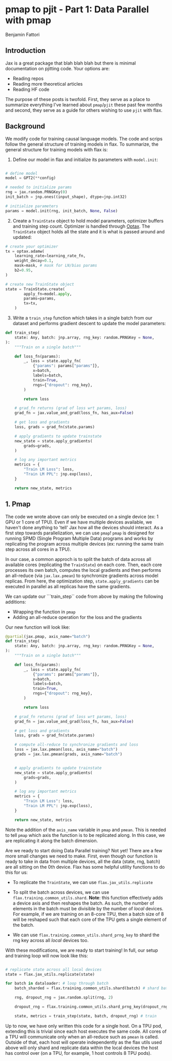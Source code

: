 # pmap to pjit - Part 1: Data Parallel with pmap

Benjamin Fattori 

## Introduction

Jax is a great package that blah blah blah but there is minimal documentation on pjitting code. Your options are:

- Reading repos 
- Reading more theoretical articles
- Reading HF code 

The purpose of these posts is twofold. First, they serve as a place to summarize everything I've learned about ```pmap```/```pjit``` these past few months and second, they serve as a guide for others wishing to use ```pjit``` with flax. 

## Background

We modify code for training causal language models. The code and scrips follow the general structure of training models in flax. To summarize, the general structure for training models with flax is:

1. Define our model in flax and initialize its parameters with ```model.init```:
```python 

# define model 
model = GPT2(**config)

# needed to initialize params
rng = jax.random.PRNGKey(0)
init_batch = jnp.ones((input_shape), dtype=jnp.int32)

# initialize parameters
params = model.init(rng, init_batch, None, False)
```

2. Create a ```TrainState``` object to hold model parameters, optimizer buffers and training step count. Optimizer is handled through [Optax](https://github.com/deepmind/optax). The ```TrainState``` object holds all the state and it is what is passed around and updated:
```python
# create your optimizer
tx = optax.adamw(
    learning_rate=learning_rate_fn,
    weight_decay=0.1,
    mask=mask, # mask for LN/bias params
    b2=0.95,  
)

# create new TrainState object 
state = TrainState.create(
        apply_fn=model.apply,
        params=params,
        tx=tx,
    )
```

3. Write a ```train_step``` function which takes in a single batch from our dataset and performs gradient descent to update the model parameters:
```python
def train_step(
    state: Any, batch: jnp.array, rng_key: random.PRNGKey = None,
):
    """Train on a single batch"""

    def loss_fn(params):
        _, loss = state.apply_fn(
            {"params": params["params"]},
            x=batch,
            labels=batch,
            train=True,
            rngs={"dropout": rng_key},
        )

        return loss

    # grad_fn returns (grad of loss wrt params, loss)
    grad_fn = jax.value_and_grad(loss_fn, has_aux=False)

    # get loss and gradients
    loss, grads = grad_fn(state.params)

    # apply gradients to update trainstate
    new_state = state.apply_gradients(
        grads=grads,
    )

    # log any important metrics
    metrics = {
        "Train LM Loss": loss,
        "Train LM PPL": jnp.exp(loss),
    }

    return new_state, metrics
```

## 1. Pmap

The code we wrote above can only be executed on a single device (ex: 1 GPU or 1 core of TPU). Even if we have multiple devices available, we haven't done anything to 'tell' Jax how all the devices should interact. As a first step towards parallelization, we can use ```pmap```! ```pmap``` is designed for running SPMD (Single Program Multiple Data) programs and works by replicating the program across multiple devices (ex: running the same train step across all cores in a TPU).

In our case, a common approch is to split the batch of data across all available cores (replicating the ```TrainState```) on each core. Then, each core processes its own batch, computes the local gradients and then performs an all-reduce (via ```jax.lax.pmean```) to synchronize gradients across model replicas. From here, the optimization step, ```state.apply_gradients``` can be executed in parallel as all replicas have the same gradients. 

We can update our ```train_step`` code from above by making the following additions:

- Wrapping the function in ```pmap```
- Adding an all-reduce operation for the loss and the gradients

Our new function will look like:

```python
@partial(jax.pmap, axis_name="batch")
def train_step(
    state: Any, batch: jnp.array, rng_key: random.PRNGKey = None,
):
    """Train on a single batch"""

    def loss_fn(params):
        _, loss = state.apply_fn(
            {"params": params["params"]},
            x=batch,
            labels=batch,
            train=True,
            rngs={"dropout": rng_key},
        )

        return loss

    # grad_fn returns (grad of loss wrt params, loss)
    grad_fn = jax.value_and_grad(loss_fn, has_aux=False)

    # get loss and gradients
    loss, grads = grad_fn(state.params)

    # compute all-reduce to synchronize gradients and loss
    loss = jax.lax.pmean(loss, axis_name="batch")
    grads = jax.lax.pmean(grads, axis_name="batch")


    # apply gradients to update trainstate
    new_state = state.apply_gradients(
        grads=grads,
    )

    # log any important metrics
    metrics = {
        "Train LM Loss": loss,
        "Train LM PPL": jnp.exp(loss),
    }

    return new_state, metrics
```

Note the addition of the ```axis_name``` variable in ```pmap``` and ```pmean```. This is needed to tell ```pmap``` which axis the function is to be replicated along. In this case, we are replicating it along the batch dimension. 

Are we ready to start doing Data Parallel training? Not yet! There are a few more small changes we need to make. First, even though our function is ready to take in data from multiple devices, all the data (state, rng, batch) are all sitting on the 0th device. Flax has some helpful utility functions to do this for us:

- To replicate the ```TrainState```, we can use ```flax.jax_utils.replicate```

- To split the batch across devices, we can use ```flax.training.common_utils.shard```. **Note**: this function effectively adds a device axis and then reshapes the batch. As such, the number of elements in the batch must be divisible by the number of *local* devices. For example, if we are training on an 8-core TPU, then a batch size of 8 will be reshaped such that each core of the TPU gets a single element of the batch. 

- We can use ```flax.training.common_utils.shard_prng_key``` to shard the rng key across all *local* devices too. 

With these modifications, we are ready to start training! In full, our setup and training loop will now look like this:

```python 

# replicate state across all local devices
state = flax.jax_utils.replicate(state)

for batch in dataloader: # loop through batch 
    batch_sharded = flax.training.common_utils.shard(batch) # shard batch across devices 

    rng, dropout_rng = jax.random.split(rng, 2)

    dropout_rng = flax.training.common_utils.shard_prng_key(dropout_rng) # shard rng 

    state, metrics = train_step(state, batch, dropout_rng) # train
```

Up to now, we have only written this code for a single host. On a TPU pod, extending this is trivial since each host executes the same code. All cores of a TPU will communicate only when an all-reduce such as ```pmean``` is called. Outside of that, each host will operate independently as the flax utils used above will only shard and replicate data within the local devices the host has control over (on a TPU, for example, 1 host controls 8 TPU pods). 

